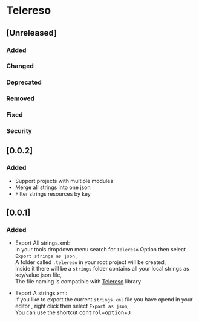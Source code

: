 # Telereso

## [Unreleased]
### Added

### Changed

### Deprecated

### Removed

### Fixed

### Security
## [0.0.2]
### Added

- Support projects with multiple modules 
- Merge all strings into one json
- Filter strings resources by key

## [0.0.1]
### Added

- Export All strings.xml:  
  In your tools dropdown menu search for `Telereso` Option then select `Export strings as json` , <br>
  A folder called `.telereso` in your root project will be created, <br>
  Inside it there will be a `strings` folder contains all your local strings as key/value json file,<br>
  The file naming is compatible with [Telereso](https://telereso.io?utm_source=github&utm_medium=readme-plugin&utm_campaign=normal) library


- Export A strings.xml:  
  If you like to export the current `strings.xml` file you have opend in your editor , right click then select `Export as json`, <br>
  You can use the shortcut <kbd>control</kbd>+<kbd>option</kbd>+<kbd>J</kbd>
